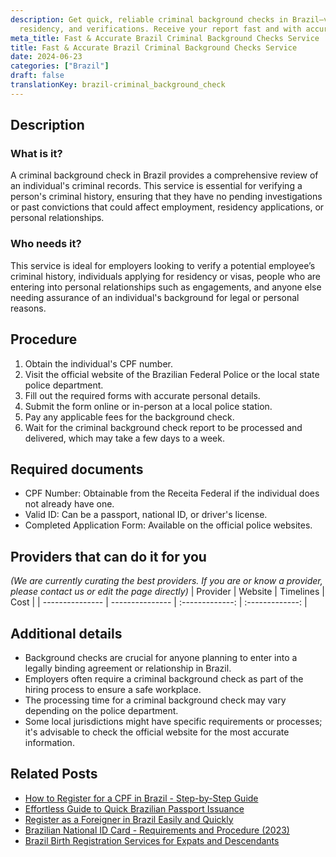 ```yaml
---
description: Get quick, reliable criminal background checks in Brazil—vital for employment,
  residency, and verifications. Receive your report fast and with accuracy.
meta_title: Fast & Accurate Brazil Criminal Background Checks Service
title: Fast & Accurate Brazil Criminal Background Checks Service
date: 2024-06-23
categories: ["Brazil"]
draft: false
translationKey: brazil-criminal_background_check
---
```



## Description
### What is it?
A criminal background check in Brazil provides a comprehensive review of an individual's criminal records. This service is essential for verifying a person's criminal history, ensuring that they have no pending investigations or past convictions that could affect employment, residency applications, or personal relationships.

### Who needs it?
This service is ideal for employers looking to verify a potential employee’s criminal history, individuals applying for residency or visas, people who are entering into personal relationships such as engagements, and anyone else needing assurance of an individual's background for legal or personal reasons.

## Procedure

1. Obtain the individual's CPF number.
2. Visit the official website of the Brazilian Federal Police or the local state police department.
3. Fill out the required forms with accurate personal details.
4. Submit the form online or in-person at a local police station.
5. Pay any applicable fees for the background check.
6. Wait for the criminal background check report to be processed and delivered, which may take a few days to a week.


## Required documents

- CPF Number: Obtainable from the Receita Federal if the individual does not already have one.
- Valid ID: Can be a passport, national ID, or driver's license.
- Completed Application Form: Available on the official police websites.


## Providers that can do it for you
_(We are currently curating the best providers. If you are or know a provider, please contact us or edit the page directly)_
| Provider        |     Website     |     Timelines    |       Cost      |
| --------------- | --------------- |  :-------------: | :-------------: |

## Additional details

- Background checks are crucial for anyone planning to enter into a legally binding agreement or relationship in Brazil.
- Employers often require a criminal background check as part of the hiring process to ensure a safe workplace.
- The processing time for a criminal background check may vary depending on the police department.
- Some local jurisdictions might have specific requirements or processes; it's advisable to check the official website for the most accurate information.

## Related Posts

- [How to Register for a CPF in Brazil - Step-by-Step Guide](https://tramitit.com/guides/brazil/cpf_registration/)
- [Effortless Guide to Quick Brazilian Passport Issuance](https://tramitit.com/guides/brazil/passport_issuance/)
- [Register as a Foreigner in Brazil Easily and Quickly](https://tramitit.com/guides/brazil/foreigners_registration/)
- [Brazilian National ID Card - Requirements and Procedure (2023)](https://tramitit.com/guides/brazil/national_id/)
- [Brazil Birth Registration Services for Expats and Descendants](https://tramitit.com/guides/brazil/birth_registration/)
